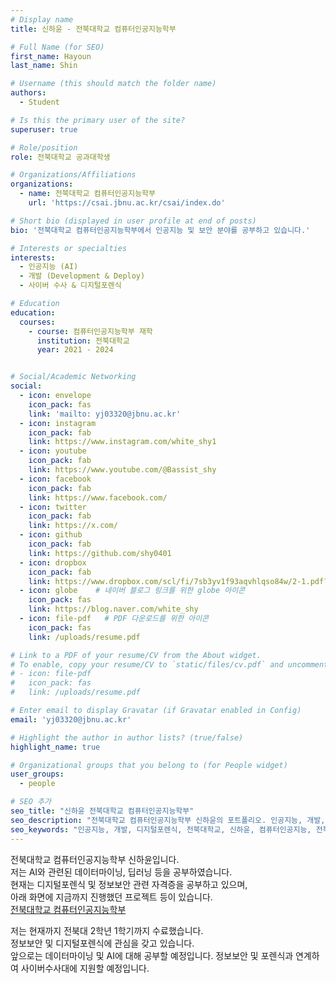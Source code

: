```yaml
---
# Display name
title: 신하윤 - 전북대학교 컴퓨터인공지능학부

# Full Name (for SEO)
first_name: Hayoun
last_name: Shin

# Username (this should match the folder name)
authors:
  - Student

# Is this the primary user of the site?
superuser: true

# Role/position
role: 전북대학교 공과대학생

# Organizations/Affiliations
organizations:
  - name: 전북대학교 컴퓨터인공지능학부
    url: 'https://csai.jbnu.ac.kr/csai/index.do'

# Short bio (displayed in user profile at end of posts)
bio: '전북대학교 컴퓨터인공지능학부에서 인공지능 및 보안 분야를 공부하고 있습니다.'

# Interests or specialties
interests:
  - 인공지능 (AI)
  - 개발 (Development & Deploy)
  - 사이버 수사 & 디지털포렌식

# Education
education:
  courses:
    - course: 컴퓨터인공지능학부 재학
      institution: 전북대학교
      year: 2021 - 2024


# Social/Academic Networking
social:
  - icon: envelope
    icon_pack: fas
    link: 'mailto: yj03320@jbnu.ac.kr'
  - icon: instagram
    icon_pack: fab
    link: https://www.instagram.com/white_shy1
  - icon: youtube
    icon_pack: fab
    link: https://www.youtube.com/@Bassist_shy
  - icon: facebook
    icon_pack: fab
    link: https://www.facebook.com/
  - icon: twitter
    icon_pack: fab
    link: https://x.com/
  - icon: github
    icon_pack: fab
    link: https://github.com/shy0401
  - icon: dropbox
    icon_pack: fab
    link: https://www.dropbox.com/scl/fi/7sb3yv1f93aqvhlqso84w/2-1.pdf?rlkey=86y92qol5p70utebemfz4qwwk&st=ppk6wk5p&dl=0
  - icon: globe    # 네이버 블로그 링크를 위한 globe 아이콘
    icon_pack: fas
    link: https://blog.naver.com/white_shy
  - icon: file-pdf   # PDF 다운로드를 위한 아이콘
    icon_pack: fas
    link: /uploads/resume.pdf

# Link to a PDF of your resume/CV from the About widget.
# To enable, copy your resume/CV to `static/files/cv.pdf` and uncomment the lines below.
# - icon: file-pdf
#   icon_pack: fas
#   link: /uploads/resume.pdf

# Enter email to display Gravatar (if Gravatar enabled in Config)
email: 'yj03320@jbnu.ac.kr'

# Highlight the author in author lists? (true/false)
highlight_name: true

# Organizational groups that you belong to (for People widget)
user_groups:
  - people

# SEO 추가
seo_title: "신하윤 전북대학교 컴퓨터인공지능학부"
seo_description: "전북대학교 컴퓨터인공지능학부 신하윤의 포트폴리오. 인공지능, 개발, 사이버 수사 & 디지털포렌식 분야를 연구 중입니다."
seo_keywords: "인공지능, 개발, 디지털포렌식, 전북대학교, 신하윤, 컴퓨터인공지능, 전북대, 전북대 신하윤"
---
```


전북대학교 컴퓨터인공지능학부 신하윤입니다.  
저는 AI와 관련된 데이터마이닝, 딥러닝 등을 공부하였습니다.  
현재는 디지털포렌식 및 정보보안 관련 자격증을 공부하고 있으며,   
아래 화면에 지금까지 진행했던 프로젝트 등이 있습니다.   
[전북대학교 컴퓨터인공지능학부](https://csai.jbnu.ac.kr/csai/index.do)

저는 현재까지 전북대 2학년 1학기까지 수료했습니다.   
정보보안 및 디지털포렌식에 관심을 갖고 있습니다.   
앞으로는 데이터마이닝 및 AI에 대해 공부할 예정입니다.
정보보안 및 포렌식과 연계하여 사이버수사대에 지원할 예정입니다.
